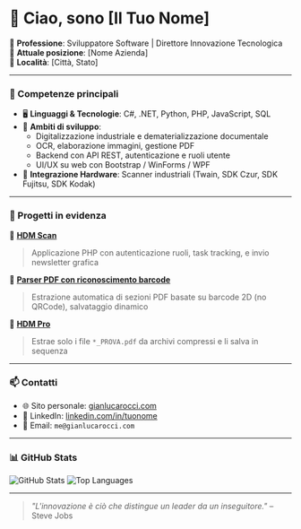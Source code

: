 # 👋 Ciao, sono [Il Tuo Nome]

🎯 **Professione**: Sviluppatore Software | Direttore Innovazione Tecnologica  
🏢 **Attuale posizione**: [Nome Azienda]  
📍 **Località**: [Città, Stato]  

---

### 💼 Competenze principali

- 🖥️ **Linguaggi & Tecnologie**: C#, .NET, Python, PHP, JavaScript, SQL
- 🧠 **Ambiti di sviluppo**:  
  - Digitalizzazione industriale e dematerializzazione documentale  
  - OCR, elaborazione immagini, gestione PDF  
  - Backend con API REST, autenticazione e ruoli utente  
  - UI/UX su web con Bootstrap / WinForms / WPF
- 🔧 **Integrazione Hardware**: Scanner industriali (Twain, SDK Czur, SDK Fujitsu, SDK Kodak)

---

### 📌 Progetti in evidenza

🚀 [**HDM Scan**](https://github.com/gianlucarocci70/HDMScan)  
> Applicazione PHP con autenticazione ruoli, task tracking, e invio newsletter grafica

📂 [**Parser PDF con riconoscimento barcode**](https://github.com/tuo-username/barcode-pdf)  
> Estrazione automatica di sezioni PDF basate su barcode 2D (no QRCode), salvataggio dinamico

🧾 [**HDM Pro**](https://github.com/gianlucarocci70/HDMPro)  
> Estrae solo i file `*_PROVA.pdf` da archivi compressi e li salva in sequenza

---

### 📫 Contatti

- 🌐 Sito personale: [gianlucarocci.com](https://gianlucarocci.com)
- 💼 LinkedIn: [linkedin.com/in/tuonome](https://linkedin.com/in/tuonome)
- 📧 Email: `me@gianlucarocci.com`

---

### 📊 GitHub Stats

![GitHub Stats](https://github-readme-stats.vercel.app/api?username=gianlucarocci70&show_icons=true&theme=default)
![Top Languages](https://github-readme-stats.vercel.app/api/top-langs/?username=gianlucarocci70&layout=compact)

---

> *"L'innovazione è ciò che distingue un leader da un inseguitore."* – Steve Jobs
